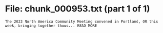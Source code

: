 ﻿# File: chunk_000953.txt (part 1 of 1)
```
The 2023 North America Community Meeting convened in Portland, OR this week, bringing together thous... READ MORE
```

